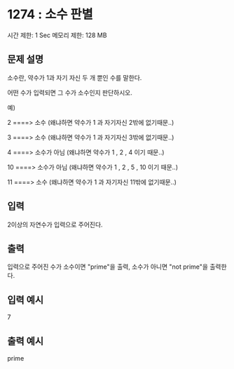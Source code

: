 # 1274 : 소수 판별
시간 제한: 1 Sec  메모리 제한: 128 MB
  
## 문제 설명    
소수란, 약수가 1과 자기 자신 두 개 뿐인 수를 말한다.

어떤 수가 입력되면 그 수가 소수인지 판단하시오.

예)

2     ====> 소수 (왜냐하면 약수가 1 과 자기자신 2밖에 없기때문..)

3     ====> 소수 (왜냐하면 약수가 1 과 자기자신 3밖에 없기때문..)

4     ====> 소수가 아님 (왜냐하면 약수가 1 , 2 , 4 이기 때문..)

10     ====> 소수가 아님 (왜냐하면 약수가 1 , 2 , 5 , 10 이기 때문..)

11     ====> 소수 (왜냐하면 약수가 1 과 자기자신 11밖에 없기때문..)

## 입력
2이상의 자연수가 입력으로 주어진다.

## 출력
입력으로 주어진 수가 소수이면 "prime"을 출력, 소수가 아니면 "not prime"을 출력한다.

## 입력 예시   
7

## 출력 예시
prime